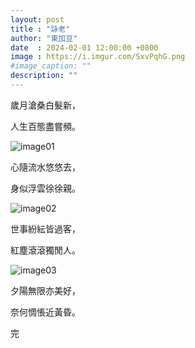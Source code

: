 ```yaml
---
layout: post
title : "詠老"
author: "東加豆"
date  : 2024-02-01 12:00:00 +0800
image : https://i.imgur.com/SxvPqhG.png
#image_caption: ""
description: ""
---
```


歲月滄桑白髮新，

人生百態盡嘗頻。

<!--more-->

![image01](https://i.imgur.com/rdaq0K2.png)

心隨流水悠悠去，

身似浮雲徐徐親。

![image02](https://i.imgur.com/pqvhWTc.png)

世事紛紜皆過客，

紅塵滾滾獨閒人。

![image03](https://i.imgur.com/tlvJJKc.png)

夕陽無限亦美好，

奈何惆悵近黃昏。

完

<!--END-->